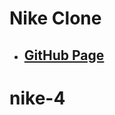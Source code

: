 <!--
 * @Author: Jinqi Li
 * @Date: 2020-07-20 15:07:06
 * @LastEditors: Jinqi Li
 * @LastEditTime: 2020-12-01 03:17:48
 * @FilePath: /nike-2/README.md
-->
# Nike Clone
* ## [GitHub Page](https://kikijinqili.github.io/nike-4/)
# nike-4
